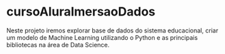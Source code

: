 # cursoAluraImersaoDados
Neste projeto iremos explorar base de dados do sistema educacional, criar um modelo de Machine Learning utilizando o Python e as principais bibliotecas na área de Data Science.
